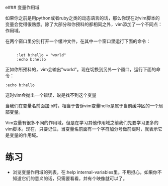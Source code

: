 e### 变量作用域

如果你之前是用python或者ruby之类的动态语言的话，那么你现在对vim脚本的变量会觉得很熟悉。除了大部分和你预料的都相同之外，vim添加了一个不同点：作用域。

在两个窗口里分别打开一个缓冲文件，在其中一个窗口里运行下面的命令：
<pre><code>
     :let b:hello = "world"
     :echo b:hello
</code></pre>
     
正如你所预料的，vim会输出"world"。现在切换到另外一个窗口，运行下面的命令：

`:echo b:hello`

这时vim会抛出一个错误，说是找不到这个变量

当我们在变量名前面加:b时，相当于告诉vim变量hello是属于当前缓冲区的一个局部变量。

Vim变量有很多不同的作用域，但是在学习其他作用域之前我们先要学习更多的vim脚本。现在，只要记住，当变量名前面有一个字符加分号做前缀时，就表示它是变量的作用域。

# 练习

- 浏览变量作用域的列表，在:help internal-variables里。不用担心，如果你不知道它们的意义的话，只需要看看，并有个映像就可以了。
